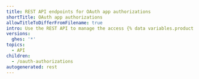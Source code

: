 ```yaml
---
title: REST API endpoints for OAuth app authorizations
shortTitle: OAuth app authorizations
allowTitleToDifferFromFilename: true
intro: Use the REST API to manage the access {% data variables.product.prodname_oauth_apps %} have to your account.
versions:
  ghes: '*'
topics:
  - API
children:
  - /oauth-authorizations
autogenerated: rest
---
```


<!-- Content after this section is automatically generated -->
